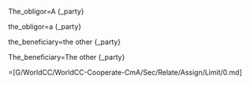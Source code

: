 The_obligor=A {_party}

the_obligor=a {_party}

the_beneficiary=the other {_party}

The_beneficiary=The other {_party}

=[G/WorldCC/WorldCC-Cooperate-CmA/Sec/Relate/Assign/Limit/0.md]
